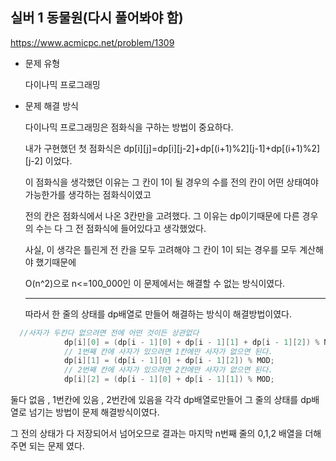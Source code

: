  ## 실버 1 동물원(다시 풀어봐야 함)

 https://www.acmicpc.net/problem/1309

 - 문제 유형

    다이나믹 프로그래밍

- 문제 해결 방식

  다이나믹 프로그래밍은 점화식을 구하는 방법이 중요하다.

  내가 구현했던 첫 점화식은 dp[i][j]=dp[i][j-2]+dp[(i+1)%2][j-1]+dp[(i+1)%2][j-2] 이었다.

  이 점화식을 생각했던 이유는 그 칸이 1이 될 경우의 수를 전의 칸이 어떤 상태여야 가능한가를 생각하는 점화식이였고

  전의 칸은 점화식에서 나온 3칸만을 고려했다. 그 이유는 dp이기때문에 다른 경우의 수는 다 그 전 점화식에 들어있다고 생각했었다.

  사실, 이 생각은 틀린게 전 칸을 모두 고려해야 그 칸이 1이 되는 경우를 모두 계산해야 했기때문에

  O(n^2)으로 n<=100_000인 이 문제에서는 해결할 수 없는 방식이였다.

  - - - - - - - - - - - - - - - - - - - - - - - - - - - - - - - - - - - - - - - - - - - - - -  - - - - - - -  - - - - - -

  따라서 한 줄의 상태를 dp배열로 만들어 해결하는 방식이 해결방법이였다.

```java
  //사자가 두칸다 없으려면 전에 어떤 것이든 상관없다
			dp[i][0] = (dp[i - 1][0] + dp[i - 1][1] + dp[i - 1][2]) % MOD;
            // 1번째 칸에 사자가 있으려면 1칸에만 사자가 없으면 된다.
			dp[i][1] = (dp[i - 1][0] + dp[i - 1][2]) % MOD;
            // 2번째 칸에 사자가 있으려면 2칸에만 사자가 없으면 된다.
			dp[i][2] = (dp[i - 1][0] + dp[i - 1][1]) % MOD;
```

  둘다 없음 , 1번칸에 있음 , 2번칸에 있음을 각각 dp배열로만들어 그 줄의 상태를 dp배열로 넘기는 방법이 문제 해결방식이였다.

  그 전의 상태가 다 저장되어서 넘어오므로 결과는 마지막 n번째 줄의 0,1,2 배열을 더해주면 되는 문제 였다.
